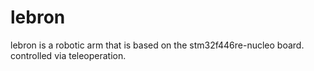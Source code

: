 # lebron
lebron is a robotic arm that is based on the stm32f446re-nucleo board. controlled via teleoperation.
